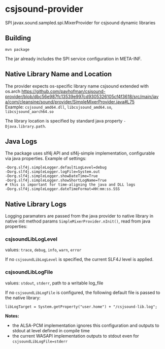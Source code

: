 # csjsound-provider
SPI javax.sound.sampled.spi.MixerProvider for csjsound dynamic libraries 


## Building

```
mvn package
```

The jar already includes the SPI service configuration in META-INF.

## Native Library Name and Location
The provider expects os-specific library name csjsound extended with os.arch https://github.com/pavhofman/csjsound-provider/blob/dbc56e987fc13539e997cd9305326105cf4f3618/src/main/java/com/cleansine/sound/provider/SimpleMixerProvider.java#L75  
Example: `csjsound_amd64.dll`, `libcsjsound_amd64.so`, `libcsjsound_aarch64.so`




The library location is specified by standard java property `-Djava.library.path`.

## Java Logs

The package uses slf4j API and slf4j-simple implementation, configurable via java properties. Example of settings:

```
-Dorg.slf4j.simpleLogger.defaultLogLevel=debug
-Dorg.slf4j.simpleLogger.logFile=System.out
-Dorg.slf4j.simpleLogger.showDateTime=True
-Dorg.slf4j.simpleLogger.showShortLogName=True
# this is important for time-aligning the java and DLL logs
-Dorg.slf4j.simpleLogger.dateTimeFormat=HH:mm:ss.SSS
```

## Native Library Logs
Logging paramaters are passed from the java provider to native library in native init method params `SimpleMixerProvider.nInit()`, read from java properties:
### csjsoundLibLogLevel
values: `trace`, `debug`, `info`, `warn`, `error`

If no `csjsoundLibLogLevel` is specified, the current SLF4J level is applied.

### csjsoundLibLogFile
values: `stdout`, `stderr`, path to a writable log_file

If no `csjsoundLibLogFile` is configured, the following default file is passed to the native library:
```
libLogTarget = System.getProperty("user.home") + "/csjsound-lib.log";
```

**Notes:**
- the ALSA-PCM implementation ignores this configuration and outputs to stdout at level defined in compile time
- the current WASAPI implementation outputs to stdout even for `csjsoundLibLogFile=stderr`
